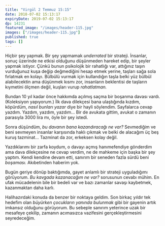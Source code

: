 ```yaml
---
title: "Virgül 2 Temmuz 15:15"
date: 2018-07-02 15:13:17
expiryDate: 2019-07-02 15:13:17
dp: 14231
featured_image: "/images/header-115.jpg"
images: ["/images/header-115.jpg"]
published: true
tags: []
---
```




Hiçbir şey yapmak. Bir şey yapmamak *underrated* bir strateji. İnsanlar, sonuç
üzerinde ne etkisi olduğunu düşünmeden hareket edip, bir şeyler yapmak istiyor.
Çünkü bunun psikolojik bir rahatlığı var, attığınız taşın vurduğunuz kuşa değip
değmediğini hesap etmek yerine, taşları sağa sola fırlatmak en kolayı. Bülbülü
vurmak için kullandığın taşla belki yüz bülbül alabilecektin ama düşünmek kısmı
zor, insanların beklentisi de taşların kıymetini ölçmen değil, kuşları vurup
*rahatlatman.*

Bundan 10 yıl kadar önce hakkımda açılmış saçma bir boşanma davası vardı.
(Koleksiyon yapıyorum.) İlk dava dilekçesi bana ulaştığında kızdım, köpürdüm,
*nasıl bunları yazar* diye bir hayli söylendim. Sayfalarca cevap yazdım. Yazdım,
yazdım, yazdım... Bir de avukata gittim, avukat o zamanın parasıyla 3000 lira
mı, öyle bir şey istedi.

Sonra düşündüm, *bu davanın bana kazandıracağı ne var?* Sevmediğim ve beni
sevmeyen insanlar karşısında haklı çıkmak ve belki de alacağım üç beş kuruş
tazminat... Tazminat da zor, erkeksen kolay değil.

Yazdıklarımı bir zarfa koydum, o davayı açmış hanımefendiye gönderdim ama dava
dilekçesine ne cevap verdim, ne de mahkeme için başka bir şey yaptım. Kendi
kendine devam etti, sanırım bir seneden fazla sürdü beni *boşaması.* Akıbetinden
haberim yok.

Bugün geriye dönüp baktığımda, gayet anlamlı bir strateji uyguladığımı
görüyorum. *Bu kavgada kazanacağım ne var?* sorusunun cevabı mühim. En ufak
mücadelenin bile bir bedeli var ve bazı zamanlar savaşı kaybetmek, kazanmaktan
daha karlı.

Halihazırdaki konuda da benzer bir noktaya geldim. Son birkaç yıldır tek hedefim
olan *büyürken çocukların yanında bulunmak* gibi bir gayenin artık imkansız
olduğunu görüyorum. Bu sebeple sanırım yeterince uzak bir mesafeye çekilip,
zamanın acımasızca vazifesini gerçekleştirmesini seyredeceğim.

